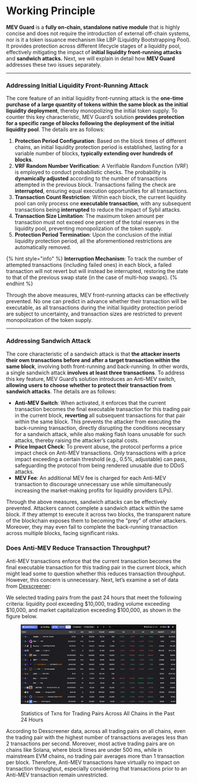 # Working Principle

**MEV Guard** is a **fully on-chain, standalone native module** that is highly concise and does not require the introduction of external off-chain systems, nor is it a token issuance mechanism like LBP (Liquidity Bootstrapping Pool). It provides protection across different lifecycle stages of a liquidity pool, effectively mitigating the impact of **initial liquidity front-running attacks** and **sandwich attacks.** Next, we will explain in detail how **MEV Guard** addresses these two issues separately.

***

### Addressing **Initial Liquidity Front-Running Attack**

The core feature of an initial liquidity front-running attack is the **one-time purchase of a large quantity of tokens within the same block as the initial liquidity deployment**, thereby monopolizing the initial token supply. To counter this key characteristic, MEV Guard’s solution **provides protection for a specific range of blocks following the deployment of the initial liquidity pool**. The details are as follows:

1. **Protection Period Configuration**: Based on the block times of different chains, an initial liquidity protection period is established, lasting for a variable number of blocks, **typically extending over hundreds of blocks**.
2. **VRF Random Number Verification**: A Verifiable Random Function (VRF) is employed to conduct probabilistic checks. The probability is **dynamically adjusted** according to the number of transactions attempted in the previous block. Transactions failing the check are **interrupted**, ensuring equal execution opportunities for all transactions.
3. **Transaction Count Restriction**: Within each block, the current liquidity pool can only process one **executable transaction**, with any subsequent transactions being **interrupted** to reduce the impact of Sybil attacks.
4. **Transaction Size Limitation**: The maximum token amount per transaction must not exceed one percent of the total reserves in the liquidity pool, preventing monopolization of the token supply.
5. **Protection Period Termination**: Upon the conclusion of the initial liquidity protection period, all the aforementioned restrictions are automatically removed.

{% hint style="info" %}
**Interruption Mechanism**: To track the number of attempted transactions (including failed ones) in each block, a failed transaction will not revert but will instead be interrupted, restoring the state to that of the previous swap state (in the case of multi-hop swaps).
{% endhint %}

Through the above measures, MEV front-running attacks can be effectively prevented. No one can predict in advance whether their transaction will be executable, as all transactions during the initial liquidity protection period are subject to uncertainty, and transaction sizes are restricted to prevent monopolization of the token supply.

***

### Addressing **Sandwich Attack**

The core characteristic of a sandwich attack is that **the attacker inserts their own transactions before and after a target transaction within the same block**, involving both front-running and back-running. In other words, a single sandwich attack **involves at least three transactions**. To address this key feature, MEV Guard’s solution introduces an Anti-MEV switch, **allowing users to choose whether to protect their transaction from sandwich attacks**. The details are as follows:

* **Anti-MEV Switch**: When activated, it enforces that the current transaction becomes the final executable transaction for this trading pair in the current block, **reverting** all subsequent transactions for that pair within the same block. This prevents the attacker from executing the back-running transaction, directly disrupting the conditions necessary for a sandwich attack, while also making flash loans unusable for such attacks, thereby raising the attacker’s capital costs.
* **Price Impact Check**: To prevent abuse, the protocol performs a price impact check on Anti-MEV transactions. Only transactions with a price impact exceeding a certain threshold (e.g., 0.5%, adjustable) can pass, safeguarding the protocol from being rendered unusable due to DDoS attacks.
* **MEV Fee**: An additional MEV fee is charged for each Anti-MEV transaction to discourage unnecessary use while simultaneously increasing the market-making profits for liquidity providers (LPs).

Through the above measures, sandwich attacks can be effectively prevented. Attackers cannot complete a sandwich attack within the same block. If they attempt to execute it across two blocks, the transparent nature of the blockchain exposes them to becoming the "prey" of other attackers. Moreover, they may even fail to complete the back-running transaction across multiple blocks, facing significant risks.

### **Does Anti-MEV Reduce Transaction Throughput?**

Anti-MEV transactions enforce that the current transaction becomes the final executable transaction for this trading pair in the current block, which might lead some to question whether this reduces transaction throughput. However, this concern is unnecessary. Next, let’s examine a set of data from [Dexscreener](https://dexscreener.com/?rankBy=txns\&order=desc\&minLiq=10000\&minMarketCap=100000\&min24HVol=10000):

We selected trading pairs from the past 24 hours that meet the following criteria: liquidity pool exceeding $10,000, trading volume exceeding $10,000, and market capitalization exceeding $100,000, as shown in the figure below.

<figure><img src="../../.gitbook/assets/Dexscreener_24h.png" alt=""><figcaption><p>Statistics of  Txns for Trading Pairs Across All Chains in the Past 24 Hours</p></figcaption></figure>

According to Dexscreener data, across all trading pairs on all chains, even the trading pair with the highest number of transactions averages less than 2 transactions per second. Moreover, most active trading pairs are on chains like Solana, where block times are under 500 ms, while in mainstream EVM chains, no trading pair averages more than 1 transaction per block. Therefore, Anti-MEV transactions have virtually no impact on transaction throughput, especially considering that transactions prior to an Anti-MEV transaction remain unrestricted.
